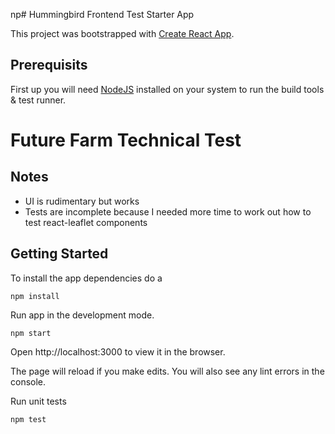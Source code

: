 np# Hummingbird Frontend Test Starter App

This project was bootstrapped with [Create React App](https://github.com/facebookincubator/create-react-app).

## Prerequisits

First up you will need [NodeJS](https://nodejs.org/en/) installed on your system to run the build tools & test runner.


# Future Farm Technical Test

## Notes
 - UI is rudimentary but works
 - Tests are incomplete because I needed more time to work out how to test react-leaflet components

## Getting Started

To install the app dependencies do a
```
npm install
```


Run app in the development mode.
```
npm start
```
Open http://localhost:3000 to view it in the browser.

The page will reload if you make edits.
You will also see any lint errors in the console.

Run unit tests
```
npm test
```


